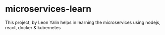 # microservices-learn
This project, by Leon Yalin helps in learning the microservices using nodejs, react, docker &amp; kubernetes
